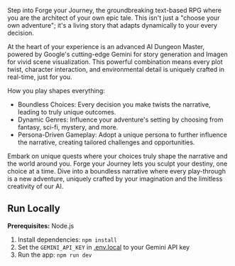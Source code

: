 Step into Forge your Journey, the groundbreaking text-based RPG where you are the architect of your own epic tale. This isn't just a "choose your own adventure"; it's a living story that adapts dynamically to your every decision.

At the heart of your experience is an advanced AI Dungeon Master, powered by Google's cutting-edge Gemini for story generation and Imagen for vivid scene visualization. This powerful combination means every plot twist, character interaction, and environmental detail is uniquely crafted in real-time, just for you.

How you play shapes everything:

- Boundless Choices: Every decision you make twists the narrative, leading to truly unique outcomes.
- Dynamic Genres: Influence your adventure's setting by choosing from fantasy, sci-fi, mystery, and more.
- Persona-Driven Gameplay: Adopt a unique persona to further influence the narrative, creating tailored challenges and opportunities.

Embark on unique quests where your choices truly shape the narrative and the world around you. Forge your Journey lets you sculpt your destiny, one choice at a time. Dive into a boundless narrative where every play-through is a new adventure, uniquely crafted by your imagination and the limitless creativity of our AI.

## Run Locally

**Prerequisites:**  Node.js


1. Install dependencies:
   `npm install`
2. Set the `GEMINI_API_KEY` in [.env.local](.env.local) to your Gemini API key
3. Run the app:
   `npm run dev`
